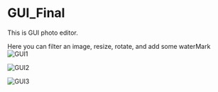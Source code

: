 # GUI_Final
This is GUI photo editor.

Here you can filter an image, resize, rotate, and add some waterMark
![GUI1](https://user-images.githubusercontent.com/99643171/170819741-361c72c5-7d10-46fd-82f8-4c24a958ff4b.jpg)

![GUI2](https://user-images.githubusercontent.com/99643171/170819745-a3918607-9e7e-4ac3-8d16-db985b441e7b.jpg)

![GUI3](https://user-images.githubusercontent.com/99643171/170819748-28d122c1-e7cd-478f-b7a1-95aeeccc5775.jpg)
